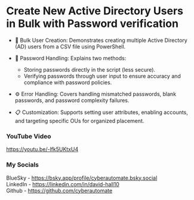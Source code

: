 # Create New Active Directory Users in Bulk with Password verification
- 📂 Bulk User Creation: Demonstrates creating multiple Active Directory (AD) users from a CSV file using PowerShell.

- 🔐 Password Handling: Explains two methods:
  - Storing passwords directly in the script (less secure).
  - Verifying passwords through user input to ensure accuracy and compliance with password policies.

- ⚙️ Error Handling: Covers handling mismatched passwords, blank passwords, and password complexity failures.

- 📋 Customization: Supports setting user attributes, enabling accounts, and targeting specific OUs for organized placement.

### YouTube Video ###
https://youtu.be/-lfk5UKtxU4

### My Socials ###
BlueSky - https://bsky.app/profile/cyberautomate.bsky.social<br/>
LinkedIn - https://linkedin.com/in/david-hall10 <br/>
Github - https://github.com/cyberautomate